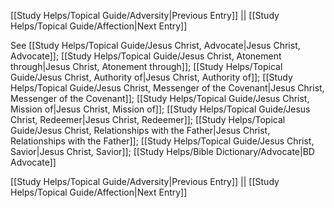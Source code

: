[[Study Helps/Topical Guide/Adversity|Previous Entry]]  ||  [[Study Helps/Topical Guide/Affection|Next Entry]]

 See [[Study Helps/Topical Guide/Jesus Christ, Advocate|Jesus Christ, Advocate]]; [[Study Helps/Topical Guide/Jesus Christ, Atonement through|Jesus Christ, Atonement through]]; [[Study Helps/Topical Guide/Jesus Christ, Authority of|Jesus Christ, Authority of]]; [[Study Helps/Topical Guide/Jesus Christ, Messenger of the Covenant|Jesus Christ, Messenger of the Covenant]]; [[Study Helps/Topical Guide/Jesus Christ, Mission of|Jesus Christ, Mission of]]; [[Study Helps/Topical Guide/Jesus Christ, Redeemer|Jesus Christ, Redeemer]]; [[Study Helps/Topical Guide/Jesus Christ, Relationships with the Father|Jesus Christ, Relationships with the Father]]; [[Study Helps/Topical Guide/Jesus Christ, Savior|Jesus Christ, Savior]]; [[Study Helps/Bible Dictionary/Advocate|BD Advocate]]

[[Study Helps/Topical Guide/Adversity|Previous Entry]]  ||  [[Study Helps/Topical Guide/Affection|Next Entry]]